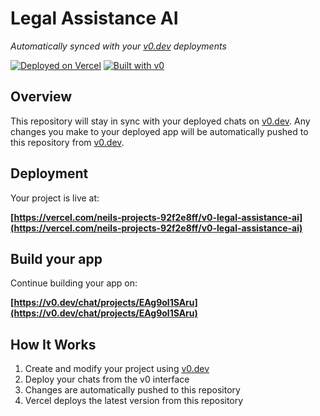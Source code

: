 # Legal Assistance AI

*Automatically synced with your [v0.dev](https://v0.dev) deployments*

[![Deployed on Vercel](https://img.shields.io/badge/Deployed%20on-Vercel-black?style=for-the-badge&logo=vercel)](https://vercel.com/neils-projects-92f2e8ff/v0-legal-assistance-ai)
[![Built with v0](https://img.shields.io/badge/Built%20with-v0.dev-black?style=for-the-badge)](https://v0.dev/chat/projects/EAg9ol1SAru)

## Overview

This repository will stay in sync with your deployed chats on [v0.dev](https://v0.dev).
Any changes you make to your deployed app will be automatically pushed to this repository from [v0.dev](https://v0.dev).

## Deployment

Your project is live at:

**[https://vercel.com/neils-projects-92f2e8ff/v0-legal-assistance-ai](https://vercel.com/neils-projects-92f2e8ff/v0-legal-assistance-ai)**

## Build your app

Continue building your app on:

**[https://v0.dev/chat/projects/EAg9ol1SAru](https://v0.dev/chat/projects/EAg9ol1SAru)**

## How It Works

1. Create and modify your project using [v0.dev](https://v0.dev)
2. Deploy your chats from the v0 interface
3. Changes are automatically pushed to this repository
4. Vercel deploys the latest version from this repository
